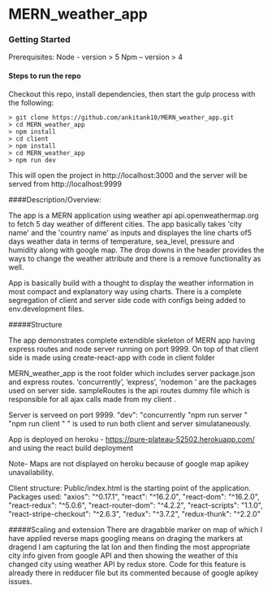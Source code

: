 # MERN_weather_app


### Getting Started

Prerequisites:
Node  - version > 5
Npm – version > 4


#### Steps to run the repo
Checkout this repo, install dependencies, then start the gulp process with the following:

```
> git clone https://github.com/ankitank10/MERN_weather_app.git
> cd MERN_weather_app
> npm install
> cd client
> npm install
> cd MERN_weather_app
> npm run dev
```

This will open the project in http://localhost:3000 and the server will be served from http://localhost:9999

####Description/Overview:

The app is a MERN application using weather api api.openweathermap.org to fetch 5 day weather of different cities. The app basically takes 'city name' and the 'country name' as inputs and displayes the line charts of5 days weather data in terms of temperature, sea_level, pressure and humidity along with google map. The drop downs in the header provides the ways to change the weather attribute and there is a remove functionality as well.

App is basically build with a thought to display the weather information in most compact and explanatory way using charts. There is a complete segregation of client and server side code with configs being added to env.development files.



#####Structure

The app demonstrates complete extendible skeleton of MERN app having express routes and node server running on port 9999. 
On top of that client side is made using create-react-app with code in client folder

MERN_weather_app is the root folder which includes server package.json and express routes. ‘concurrently’, ‘express’, ‘nodemon ‘ are the packages used on server side.
sampleRoutes is the api routes dummy file which is responsible for all ajax calls made from my client .



Server is serveed on port 9999. 
"dev": "concurrently \"npm run server \" \"npm run client \" "
is used to run both client and server simulataneously.

App is deployed on heroku - https://pure-plateau-52502.herokuapp.com/ and using the react build deployment

Note- Maps are not displayed on heroku because of google map apikey unavailability.

Client structure:
Public/index.html is the starting point of the application.
Packages used:
    "axios": "^0.17.1",
    "react": "^16.2.0",
    "react-dom": "^16.2.0",
    "react-redux": "^5.0.6",
    "react-router-dom": "^4.2.2",
    "react-scripts": "1.1.0",
    "react-stripe-checkout": "^2.6.3",
    "redux": "^3.7.2",
    "redux-thunk": "^2.2.0"

 #####Scaling and extension
 There are dragabble marker on map of which I have applied reverse maps googling means on draging the markers at dragend I am capturing the lat lon and then finding the most appropriate city info given from google API and then showing the weather of this changed city using weather API by redux store. Code for this feature is already there in redducer file but its commented because of google apikey issues.

